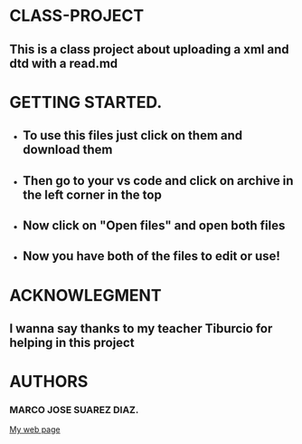 # CLASS-PROJECT
## This is a class project about uploading a xml and dtd with a read.md

# GETTING STARTED.
- ## To use this files just click on them and download them
- ## Then go to your vs code and click on archive in the left corner in the top
- ## Now click on "Open files" and open both files
- ## Now you have both of the files to edit or use!

# ACKNOWLEGMENT
## I wanna say thanks to my teacher Tiburcio for helping in this project

# AUTHORS
### MARCO JOSE SUAREZ DIAZ.

[My web page](sipw.es)
